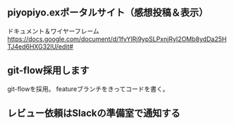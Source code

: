 ## piyopiyo.exポータルサイト（感想投稿＆表示）

ドキュメント＆ワイヤーフレーム
https://docs.google.com/document/d/1fvYlRj9ypSLPxnjRyI2OMb8ydDa25HTJ4ed6HXG32IU/edit#

## git-flow採用します
git-flowを採用。
featureブランチをきってコードを書く。

## レビュー依頼はSlackの準備室で通知する
